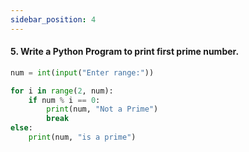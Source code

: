 ```yaml
---
sidebar_position: 4
---
```



#### 5. Write a Python Program to print first prime number.

```python
num = int(input("Enter range:"))

for i in range(2, num):
    if num % i == 0:
        print(num, "Not a Prime")
        break
else:
    print(num, "is a prime")
```
